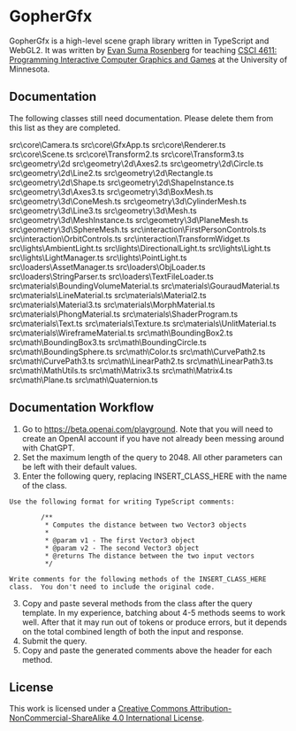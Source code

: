 # GopherGfx

GopherGfx is a high-level scene graph library written in TypeScript and WebGL2.  It was written by [Evan Suma Rosenberg](https://illusioneering.cs.umn.edu/) for teaching [CSCI 4611: Programming Interactive Computer Graphics and Games](https://csci-4611-spring-2023.github.io/) at the University of Minnesota.

## Documentation

The following classes still need documentation.  Please delete them from this list as they are completed.

src\core\Camera.ts
src\core\GfxApp.ts
src\core\Renderer.ts
src\core\Scene.ts
src\core\Transform2.ts
src\core\Transform3.ts
src\geometry\2d
src\geometry\2d\Axes2.ts
src\geometry\2d\Circle.ts
src\geometry\2d\Line2.ts
src\geometry\2d\Rectangle.ts
src\geometry\2d\Shape.ts
src\geometry\2d\ShapeInstance.ts
src\geometry\3d\Axes3.ts
src\geometry\3d\BoxMesh.ts
src\geometry\3d\ConeMesh.ts
src\geometry\3d\CylinderMesh.ts
src\geometry\3d\Line3.ts
src\geometry\3d\Mesh.ts
src\geometry\3d\MeshInstance.ts
src\geometry\3d\PlaneMesh.ts
src\geometry\3d\SphereMesh.ts
src\interaction\FirstPersonControls.ts
src\interaction\OrbitControls.ts
src\interaction\TransformWidget.ts
src\lights\AmbientLight.ts
src\lights\DirectionalLight.ts
src\lights\Light.ts
src\lights\LightManager.ts
src\lights\PointLight.ts
src\loaders\AssetManager.ts
src\loaders\ObjLoader.ts
src\loaders\StringParser.ts
src\loaders\TextFileLoader.ts
src\materials\BoundingVolumeMaterial.ts
src\materials\GouraudMaterial.ts
src\materials\LineMaterial.ts
src\materials\Material2.ts
src\materials\Material3.ts
src\materials\MorphMaterial.ts
src\materials\PhongMaterial.ts
src\materials\ShaderProgram.ts
src\materials\Text.ts
src\materials\Texture.ts
src\materials\UnlitMaterial.ts
src\materials\WireframeMaterial.ts
src\math\BoundingBox2.ts
src\math\BoundingBox3.ts
src\math\BoundingCircle.ts
src\math\BoundingSphere.ts
src\math\Color.ts
src\math\CurvePath2.ts
src\math\CurvePath3.ts
src\math\LinearPath2.ts
src\math\LinearPath3.ts
src\math\MathUtils.ts
src\math\Matrix3.ts
src\math\Matrix4.ts
src\math\Plane.ts
src\math\Quaternion.ts

## Documentation Workflow

1. Go to https://beta.openai.com/playground.  Note that you will need to create an OpenAI account if you have not already been messing around with ChatGPT.
2. Set the maximum length of the query to 2048.  All other parameters can be left with their default values.
3. Enter the following query, replacing INSERT_CLASS_HERE with the name of the class.

```
Use the following format for writing TypeScript comments:

        /**
         * Computes the distance between two Vector3 objects
         * 
         * @param v1 - The first Vector3 object
         * @param v2 - The second Vector3 object
         * @returns The distance between the two input vectors
         */

Write comments for the following methods of the INSERT_CLASS_HERE class.  You don't need to include the original code.
```

3. Copy and paste several methods from the class after the query template.  In my experience, batching about 4-5 methods seems to work well.  After that it may run out of tokens or produce errors, but it depends on the total combined length of both the input and response.
4. Submit the query.
5. Copy and paste the generated comments above the header for each method.

## License

This work is licensed under a [Creative Commons Attribution-NonCommercial-ShareAlike 4.0 International License](http://creativecommons.org/licenses/by-nc-sa/4.0/).